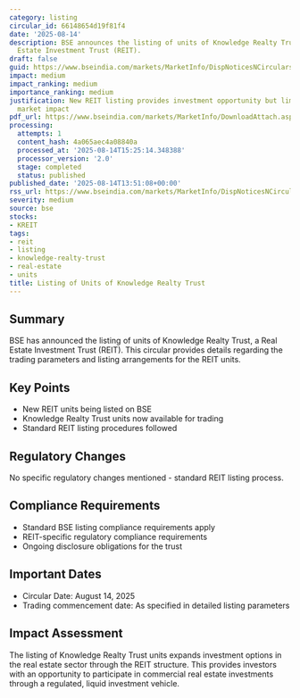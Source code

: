 ```yaml
---
category: listing
circular_id: 66148654d19f81f4
date: '2025-08-14'
description: BSE announces the listing of units of Knowledge Realty Trust, a Real
  Estate Investment Trust (REIT).
draft: false
guid: https://www.bseindia.com/markets/MarketInfo/DispNoticesNCirculars.aspx?Noticeid={3D07009B-4F08-4CC3-8356-CD504D512A44}&noticeno=20250814-55&dt=08/14/2025&icount=55&totcount=59&flag=0
impact: medium
impact_ranking: medium
importance_ranking: medium
justification: New REIT listing provides investment opportunity but limited immediate
  market impact
pdf_url: https://www.bseindia.com/markets/MarketInfo/DownloadAttach.aspx?id=20250814-55&attachedId=cc4a4ccc-2794-4fc3-9c62-4d007d80bf90
processing:
  attempts: 1
  content_hash: 4a065aec4a08840a
  processed_at: '2025-08-14T15:25:14.348388'
  processor_version: '2.0'
  stage: completed
  status: published
published_date: '2025-08-14T13:51:08+00:00'
rss_url: https://www.bseindia.com/markets/MarketInfo/DispNoticesNCirculars.aspx?Noticeid={3D07009B-4F08-4CC3-8356-CD504D512A44}&noticeno=20250814-55&dt=08/14/2025&icount=55&totcount=59&flag=0
severity: medium
source: bse
stocks:
- KREIT
tags:
- reit
- listing
- knowledge-realty-trust
- real-estate
- units
title: Listing of Units of Knowledge Realty Trust
---
```


## Summary

BSE has announced the listing of units of Knowledge Realty Trust, a Real Estate Investment Trust (REIT). This circular provides details regarding the trading parameters and listing arrangements for the REIT units.

## Key Points

- New REIT units being listed on BSE
- Knowledge Realty Trust units now available for trading
- Standard REIT listing procedures followed

## Regulatory Changes

No specific regulatory changes mentioned - standard REIT listing process.

## Compliance Requirements

- Standard BSE listing compliance requirements apply
- REIT-specific regulatory compliance requirements
- Ongoing disclosure obligations for the trust

## Important Dates

- Circular Date: August 14, 2025
- Trading commencement date: As specified in detailed listing parameters

## Impact Assessment

The listing of Knowledge Realty Trust units expands investment options in the real estate sector through the REIT structure. This provides investors with an opportunity to participate in commercial real estate investments through a regulated, liquid investment vehicle.